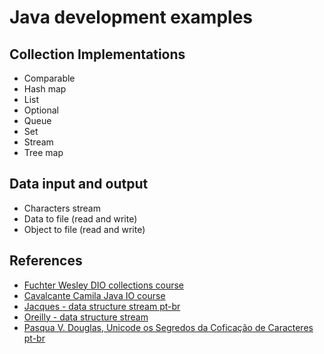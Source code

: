# Java development examples

## Collection Implementations

- Comparable
- Hash map
- List
- Optional
- Queue
- Set
- Stream
- Tree map

## Data input and output

- Characters stream
- Data to file (read and write)
- Object to file (read and write)

## References

- [Fuchter Wesley DIO collections course](https://github.com/wesleyfuchter/collections-course)
- [Cavalcante Camila Java IO course](https://github.com/cami-la/curso-dio-intro-java-i-o)
- [Jacques - data structure stream pt-br](http://www.dsc.ufcg.edu.br/~jacques/cursos/p2/html/ed/arquivos.htm)
- [Oreilly - data structure stream](https://www.oreilly.com/library/view/learning-java-4th/9781449372477/ch12s01.html)
- [Pasqua V. Douglas, Unicode os Segredos da Coficação de Caracteres pt-br](http://www.douglaspasqua.com/slides/unicode.pdf)
